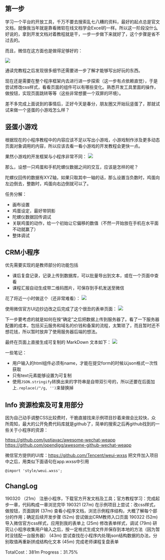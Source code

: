 ## 第一步

学习一个平台的开放工具，千万不要去搜索乱七八糟的资料，最好的起点总是官文文档，就像我当年就是靠看微软在线文档学会Excel的一样。所以这一阶段没什么好说的，拿到开发文档对着教程就是干，一步一步做下来就好了，这个步骤是省不过去的。

而且，微信在这方面也是做得足够好的：

![](https://ws2.sinaimg.cn/large/006tKfTcgy1g19p3uo422j317s0u0445.jpg)

通读完教程之后发现很多细节还需要进一步了解才能够写出好玩的东西。

现在还是需要在整个程序框架内去进行进一步探索（这一步有点依赖直觉），于是尝试修改css样式，看看页面的组件可以有哪些变化。熟悉开发工具里面的操作，做按钮，实现页面跳转等等（这些非常想要一个双屏的环境）。

差不多完成上面说到的事情后，正好今天是春分，朋友圈又开始玩竖蛋了，那就试试来做一个竖蛋的小游戏怎么样？

## 竖蛋小游戏

根据现在的小程序教程中的内容应该不足以写出小游戏，小游戏制作涉及更多动态页面对象调用的内容，所以应该去看一看小游戏的开发教程会更快一点。

果然小游戏的开发框架与小程序非常不同：
![](https://ws3.sinaimg.cn/large/006tKfTcgy1g1a8af2ptfj31d40u04ac.jpg)

那么，设想一只鸡蛋和手机陀螺仪数据之间的交互，应该是怎样的呢？

陀螺仪回传的数据有XYZ轴，如果只取其中一轴的话，那么设置当负数时，鸡蛋向左边倒去，整数时，鸡蛋向右边倒就可以了。

任务分解：
- 画布设置
- 鸡蛋设定，最好带阴影
- 陀螺仪数据回传调试
- 关联鸡蛋的动作，给一个初始让它偏移的数值（不然一开始放在手机在水平面不动就赢了）
- 整体调试

## CRM小程序

优先需要实现的是教师部分的功能包括
- 课后复盘记录，记录上传到数据库，可以批量导出到文本，或在一个页面中查看
- 课程汇报自动生成带二维码图片，可保存到手机发送至微信

花了将近一小时做这个（还非常难看）：
![](https://ws1.sinaimg.cn/large/006tKfTcgy1g1ag06g4b6j30nu0iewfq.jpg)

使用微信官方UI边抄边改之后完成了这个很丑的表单页面：
![](https://ws1.sinaimg.cn/large/006tKfTcgy1g1blyfz3j0j30u01o075k.jpg)

下一步要考虑的就是如何在按“确定”之后把数据上传到服务器了。看了一下服务器配置的成本，包括买云服务和域名的价钱和备案的流程，太繁琐了，而且暂时还不想花钱，所以暂时放弃了使用服务器后端的想法。

最终在页面上直接生成可复制的 MarkDown 文本如下：
![](https://ws4.sinaimg.cn/large/006tKfTcgy1g1bz1udbvnj30940g0jso.jpg)

一些笔记：
- 用户输入的html组件必须有name，才能在提交form的时候以json格式一次性获取
- 只有text元素能够设置为可复制
- 使用```JSON.stringify```转换出来的字符串是自带双引号的，所以还要在后面加上```.replace(/"/g, '')```来替换掉

## Info 资源检索及可复用部分

因为自己动手调整CSS比较费时，干脆直接找来示例项目抄着来做会比较快，众所周知，最大的公开免费代码库就是github了，简单的搜索之后再github找到的一些关于小程序的资源：

https://github.com/justjavac/awesome-wechat-weapp
https://github.com/opendigg/awesome-github-wechat-weapp

微信官方提供的UI库：https://github.com/Tencent/weui-wxss
把文件加入项目中之后，用类似下面语句在app.wxss中引用
```
@import 'style/weui.wxss';
```

## ChangLog
190320
（21m） 注册小程序，下载官方开发文档及工具；官方教程学习：完成起步一章，代码构成一章浏览完毕
190321
(27m) 在示例项目上尝试：改css样式，做按钮，页面跳转
(37m) 查看小程序文档，浏览示例程序结构，大概了解每个部分的作用；确定后续开发步骤
(52m) 尝试做出CRM教师入口页面
190322
(52m) 导入微信官方css样式，应用到我的表单上
(25m) 修改表单样式，调试
(79m) 研究让小程序收集用户输入之后，按一定格式生成文件并保存到本地的方法（因为暂时没钱配一台服务器）
(43m) 尝试查找在小程序内处理json结构数据的办法，分别取值再重新拼成结构化文本
(45m) 完成老师课程复盘表单

TotalCost：381m
Progress：31.75%
